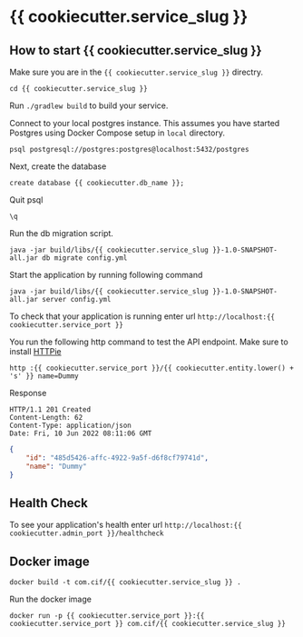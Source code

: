# {{ cookiecutter.service_slug }}

## How to start {{ cookiecutter.service_slug }} 

Make sure you are in the `{{ cookiecutter.service_slug }}` directry.

```
cd {{ cookiecutter.service_slug }}
```

Run `./gradlew build` to build your service. 

Connect to your local postgres instance. This assumes you have started Postgres using Docker Compose setup in `local` directory.

```
psql postgresql://postgres:postgres@localhost:5432/postgres
```

Next, create the database

```
create database {{ cookiecutter.db_name }};
```

Quit psql

```
\q
```

Run the db migration script.

```
java -jar build/libs/{{ cookiecutter.service_slug }}-1.0-SNAPSHOT-all.jar db migrate config.yml
```
Start the application by running following command

```
java -jar build/libs/{{ cookiecutter.service_slug }}-1.0-SNAPSHOT-all.jar server config.yml
```

To check that your application is running enter url `http://localhost:{{ cookiecutter.service_port }}`

You run the following http command to test the API endpoint. Make sure to install [HTTPie](https://httpie.io/cli)

```
http :{{ cookiecutter.service_port }}/{{ cookiecutter.entity.lower() + 's' }} name=Dummy
```

Response

```
HTTP/1.1 201 Created
Content-Length: 62
Content-Type: application/json
Date: Fri, 10 Jun 2022 08:11:06 GMT
```

```json
{
    "id": "485d5426-affc-4922-9a5f-d6f8cf79741d",
    "name": "Dummy"
}

```

## Health Check


To see your application's health enter url `http://localhost:{{ cookiecutter.admin_port }}/healthcheck`

## Docker image

```
docker build -t com.cif/{{ cookiecutter.service_slug }} .
```

Run the docker image

```
docker run -p {{ cookiecutter.service_port }}:{{ cookiecutter.service_port }} com.cif/{{ cookiecutter.service_slug }}
```